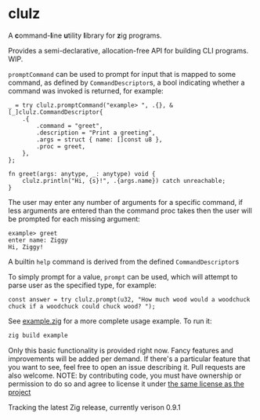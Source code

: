 # clulz
A **c**ommand-**l**ine **u**tility **l**ibrary for **z**ig programs.

Provides a semi-declarative, allocation-free API for building CLI programs. WIP.

`promptCommand` can be used to prompt for input that is mapped to some command, as defined by `CommandDescriptor`s, a bool indicating whether a command was invoked is returned, for example:
```zig
_ = try clulz.promptCommand("example> ", .{}, &[_]clulz.CommandDescriptor{
    .{
        .command = "greet",
        .description = "Print a greeting",
        .args = struct { name: []const u8 },
        .proc = greet,
    },
};

fn greet(args: anytype, _: anytype) void {
    clulz.println("Hi, {s}!", .{args.name}) catch unreachable;
}
```

The user may enter any number of arguments for a specific command, if less arguments are entered than the command proc takes then the user will be prompted for each missing argument:
```
example> greet   
enter name: Ziggy
Hi, Ziggy!
```

A builtin `help` command is derived from the defined `CommandDescriptor`s

To simply prompt for a value, `prompt` can be used, which will attempt to parse user as the specified type, for example:
```zig
const answer = try clulz.prompt(u32, "How much wood would a woodchuck chuck if a woodchuck could chuck wood? ");
```

See [example.zig](src/example.zig) for a more complete usage example. To run it:
```sh
zig build example
```

Only this basic functionality is provided right now. Fancy features and improvements will be added per demand. If there's a particular feature that you want to see, feel free to open an issue describing it. Pull requests are also welcome. NOTE: by contributing code, you must have ownership or permission to do so and agree to license it under [the same license as the project](./LICENSE)

Tracking the latest Zig release, currently verison 0.9.1
